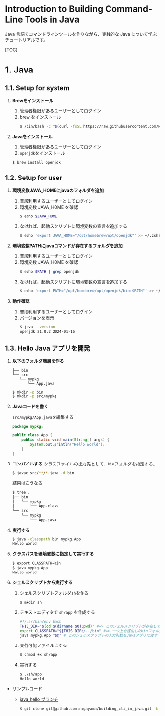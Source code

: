# Introduction to Building Command-Line Tools in Java



Java 言語でコマンドラインツールを作りながら、実践的な Java について学ぶチュートリアルです。



[TOC]

# 1. Java



## 1.1. Setup for system



1. **Brewをインストール**

    1. 管理者権限があるユーザーとしてログイン
    2. brew をインストール
        ```sh
        $ /bin/bash -c "$(curl -fsSL https://raw.githubusercontent.com/Homebrew/install/HEAD/install.sh)"
        ```

2. **Javaをインストール**

    1. 管理者権限があるユーザーとしてログイン
    1. `openjdk`をインストール
    ```sh
    $ brew install openjdk
    ```



## 1.2. Setup for user



1. **環境変数JAVA_HOMEにjavaのフォルダを追加**

    1. 普段利用するユーザーとしてログイン
    2. 環境変数 JAVA_HOME を確認
        ```sh
        $ echo $JAVA_HOME
        ```
    3. なければ、起動スクリプトに環境変数の宣言を追加する
        ```sh
        $ echo 'export JAVA_HOME="/opt/homebrew/opt/openjdk"' >> ~/.zshrc
        ```

2. **環境変数PATHにjavaコマンドが存在するフォルダを追加**

    1. 普段利用するユーザーとしてログイン
    2. 環境変数 JAVA_HOME を確認
        ```sh
        $ echo $PATH | grep openjdk
        ```
    3. なければ、起動スクリプトに環境変数の宣言を追加する
        ```sh
        $ echo 'export PATH="/opt/homebrew/opt/openjdk/bin:$PATH"' >> ~/.zshrc
        ```
3. **動作確認**
    1. 普段利用するユーザーとしてログイン
    2. バージョンを表示
        ```sh
        $ java --version
        openjdk 21.0.2 2024-01-16
        ```



## 1.3. Hello Java アプリを開発



1. **以下のフォルダ階層を作る**
     ```
    ├── bin
    └── src
        └── mypkg
            └── App.java
    ```
    ```sh
    $ mkdir -p bin
    $ mkdir -p src/mypkg
    ```
    
2. **Javaコードを書く**
   
    `src/mypkg/App.java`を編集する
    
    ```java
    package mypkg;
    
    public class App {
    	public static void main(String[] args) {
    		System.out.println("Hello world");
    	}
    }
    ```
    
3. **コンパイルする**
    クラスファイルの出力先として、`bin`フォルダを指定する。
    ```sh
    $ javac src/**/*.java -d bin 
    ```

    結果はこうなる

    ```sh
    $ tree .
    ├── bin
    │   └── mypkg
    │       └── App.class
    └── src
        └── mypkg
            └── App.java
    ```
    
4. **実行する**

    ```sh
    $ java -classpath bin mypkg.App
    Hello world
    ```

5. **クラスパスを環境変数に指定して実行する**
   
    ```sh
    $ export CLASSPATH=bin
    $ java mypkg.App
    Hello world
    ```

6. **シェルスクリプトから実行する**

    1. シェルスクリプトフォルダ`sh`を作る
        ```sh
        $ mkdir sh
        ```
        
    1. テキストエディタで `sh/app` を作成する
        
        ```sh
        #!/usr/bin/env bash
        THIS_DIR="$(cd $(dirname $0);pwd)" #=> このシェルスクリプトが存在しているフォルダの絶対パス
        export CLASSPATH="${THIS_DIR}/../bin" #=> 一つ上を経由したbinフォルダのパスをクラスパスに追加
        java mypkg.App "$@" # このシェルスクリプトの入力引数をJavaアプリに渡す
        ```
    
    2. 実行可能ファイルにする
        ```sh
        $ chmod +x sh/app
        ```
    
    3. 実行する
    
        ```sh
        $ ./sh/app
        Hello world
        ```
    
        

- サンプルコード

    - [java_hello ブランチ](https://github.com/nogayama/building_cli_in_java/tree/java_hello)

        ```sh
        $ git clone git@github.com:nogayama/building_cli_in_java.git -b java_hello cli_java_hello
        ```

        
